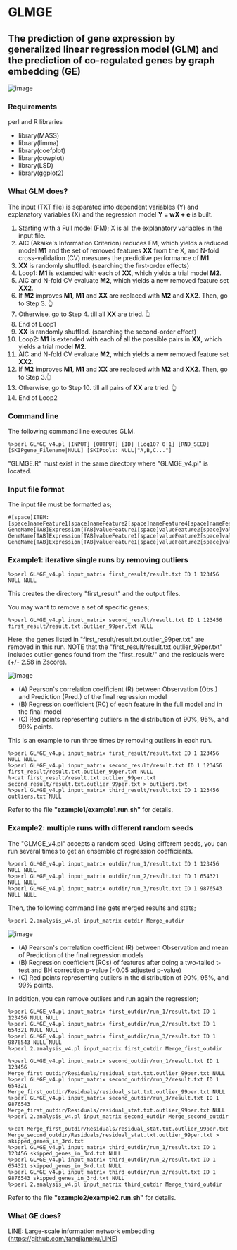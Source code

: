 # GLMGE
## The prediction of gene expression by generalized linear regression model (GLM) and the prediction of co-regulated genes by graph embedding (GE)
![image](https://github.com/Park-Sung-Joon/GLMGE/assets/52985953/afedbb99-cfcc-4564-b751-1b0d1b215bf0)

### Requirements
perl and R libraries
+ library(MASS)
+ library(limma)
+ library(coefplot)
+ library(cowplot)
+ library(LSD)
+ library(ggplot2)

### What GLM does?
The input (TXT file) is separated into dependent variables (Y) and explanatory variables (X) and the regression model **Y = wX + e** is built.
1. Starting with a Full model (FM); X is all the explanatory variables in the input file.
2. AIC (Akaike's Information Criterion) reduces FM, which yields a reduced model **M1** and the set of removed features **XX** from the X, and N-fold cross-validation (CV) measures the predictive performance of **M1**.
3. **XX** is randomly shuffled. (searching the first-order effects)
4. Loop1: **M1** is extended with each of **XX**, which yields a trial model **M2**.
5. AIC and N-fold CV evaluate **M2**, which yields a new removed feature set **XX2**.
6. If **M2** improves **M1**, **M1** and **XX** are replaced with **M2** and **XX2**. Then, go to Step 3. :point_up_2:
7. Otherwise, go to Step 4. till all **XX** are tried. :point_up_2:
8. End of Loop1
9. **XX** is randomly shuffled. (searching the second-order effect)
10. Loop2: **M1** is extended with each of all the possible pairs in **XX**, which yields a trial model **M2**.
11. AIC and N-fold CV evaluate **M2**, which yields a new removed feature set **XX2**.
12. If **M2** improves **M1**, **M1** and **XX** are replaced with **M2** and **XX2**. Then, go to Step 3.:point_up_2:
13. Otherwise, go to Step 10. till all pairs of **XX** are tried. :point_up_2:
14. End of Loop2

### Command line
The following command line executes GLM.
```
%>perl GLMGE_v4.pl [INPUT] [OUTPUT] [ID] [Log10? 0|1] [RND_SEED] [SKIPgene_Filename|NULL] [SKIPcols: NULL|"A,B,C..."]
```
"GLMGE.R" must exist in the same directory where "GLMGE_v4.pl" is located.

### Input file format
The input file must be formatted as;
```
#[space]ITEM:[space]nameFeature1[space]nameFeature2[space]nameFeature4[space]nameFeature5...
GeneName[TAB]Expression[TAB]valueFeature1[space]valueFeature2[space]valueFeature3[space]valueFeature4...
GeneName[TAB]Expression[TAB]valueFeature1[space]valueFeature2[space]valueFeature3[space]valueFeature4...
GeneName[TAB]Expression[TAB]valueFeature1[space]valueFeature2[space]valueFeature3[space]valueFeature4...
```

### Example1: iterative single runs by removing outliers
```
%>perl GLMGE_v4.pl input_matrix first_result/result.txt ID 1 123456 NULL NULL
```
This creates the directory "first_result" and the output files.

You may want to remove a set of specific genes;
```
%>perl GLMGE_v4.pl input_matrix second_result/result.txt ID 1 123456 first_result/result.txt.outlier_99per.txt NULL
```
Here, the genes listed in "first_result/result.txt.outlier_99per.txt" are removed in this run. NOTE that the "first_result/result.txt.outlier_99per.txt" includes outlier genes found from the "first_result/" and the residuals were (+/- 2.58 in Zscore).

![image](https://github.com/Park-Sung-Joon/GLMGE/assets/52985953/61195c90-82a1-4c77-aa69-f47a8426bdba)
+ (A) Pearson's correlation coefficient (R) between Observation (Obs.) and Prediction (Pred.) of the final regression model
+ (B) Regression coefficient (RC) of each feature in the full model and in the final model
+ (C) Red points representing outliers in the distribution of 90%, 95%, and 99% points.

This is an example to run three times by removing outliers in each run.
```
%>perl GLMGE_v4.pl input_matrix first_result/result.txt ID 1 123456 NULL NULL
%>perl GLMGE_v4.pl input_matrix second_result/result.txt ID 1 123456 first_result/result.txt.outlier_99per.txt NULL
%>cat first_result/result.txt.outlier_99per.txt second_result/result.txt.outlier_99per.txt > outliers.txt
%>perl GLMGE_v4.pl input_matrix third_result/result.txt ID 1 123456 outliers.txt NULL
```

Refer to the file **"example1/example1.run.sh"** for details.

### Example2: multiple runs with different random seeds
The "GLMGE_v4.pl" accepts a random seed. Using different seeds, you can run several times to get an ensemble of regression coefficients.
```
%>perl GLMGE_v4.pl input_matrix outdir/run_1/result.txt ID 1 123456 NULL NULL
%>perl GLMGE_v4.pl input_matrix outdir/run_2/result.txt ID 1 654321 NULL NULL
%>perl GLMGE_v4.pl input_matrix outdir/run_3/result.txt ID 1 9876543 NULL NULL
```
Then, the following command line gets merged results and stats; 
```
%>perl 2.analysis_v4.pl input_matrix outdir Merge_outdir
```
![image](https://github.com/Park-Sung-Joon/GLMGE/assets/52985953/27596022-1e8b-4f5d-a7e4-df9a86de9b0c)
+ (A) Pearson's correlation coefficient (R) between Observation and mean of Prediction of the final regression models
+ (B) Regression coefficient (RCs) of features after doing a two-tailed t-test and BH correction p-value (<0.05 adjusted p-value)
+ (C) Red points representing outliers in the distribution of 90%, 95%, and 99% points.

In addition, you can remove outliers and run again the regression;
```
%>perl GLMGE_v4.pl input_matrix first_outdir/run_1/result.txt ID 1 123456 NULL NULL
%>perl GLMGE_v4.pl input_matrix first_outdir/run_2/result.txt ID 1 654321 NULL NULL
%>perl GLMGE_v4.pl input_matrix first_outdir/run_3/result.txt ID 1 9876543 NULL NULL
%>perl 2.analysis_v4.pl input_matrix first_outdir Merge_first_outdir

%>perl GLMGE_v4.pl input_matrix second_outdir/run_1/result.txt ID 1 123456 Merge_first_outdir/Residuals/residual_stat.txt.outlier_99per.txt NULL
%>perl GLMGE_v4.pl input_matrix second_outdir/run_2/result.txt ID 1 654321 Merge_first_outdir/Residuals/residual_stat.txt.outlier_99per.txt NULL
%>perl GLMGE_v4.pl input_matrix second_outdir/run_3/result.txt ID 1 9876543 Merge_first_outdir/Residuals/residual_stat.txt.outlier_99per.txt NULL
%>perl 2.analysis_v4.pl input_matrix second_outdir Merge_second_outdir

%>cat Merge_first_outdir/Residuals/residual_stat.txt.outlier_99per.txt Merge_second_outdir/Residuals/residual_stat.txt.outlier_99per.txt > skipped_genes_in_3rd.txt
%>perl GLMGE_v4.pl input_matrix third_outdir/run_1/result.txt ID 1 123456 skipped_genes_in_3rd.txt NULL
%>perl GLMGE_v4.pl input_matrix third_outdir/run_2/result.txt ID 1 654321 skipped_genes_in_3rd.txt NULL
%>perl GLMGE_v4.pl input_matrix third_outdir/run_3/result.txt ID 1 9876543 skipped_genes_in_3rd.txt NULL
%>perl 2.analysis_v4.pl input_matrix third_outdir Merge_third_outdir
```

Refer to the file **"example2/example2.run.sh"** for details.

### What GE does?

LINE: Large-scale information network embedding (https://github.com/tangjianpku/LINE)
